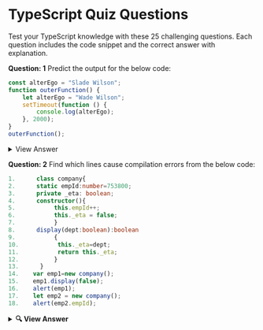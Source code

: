 # TypeScript Quiz Questions

Test your TypeScript knowledge with these 25 challenging questions. Each question includes the code snippet and the correct answer with explanation.

**Question: 1** Predict the output for the below code:

```typescript
const alterEgo = "Slade Wilson";
function outerFunction() {
    let alterEgo = "Wade Wilson";
    setTimeout(function () {
        console.log(alterEgo); 
    }, 2000);
}
outerFunction();
```

<details> <summary>View Answer</summary>
Answer: "Wade Wilson"

Explanation: The local variable alterEgo inside outerFunction takes precedence over the global variable. The setTimeout callback captures this local variable through closure.

</details>

**Question: 2** Find which lines cause compilation errors from the below code:

```typescript
1.      class company{
2.      static empId:number=753800;
3.      private _eta: boolean;
4.      constructor(){
5.           this.empId++;
6.           this._eta = false;
7.           }
8.      display(dept:boolean):boolean
9.           {
10.           this._eta=dept;    
11.           return this._eta;
12.          }
13.      }
14.    var emp1=new company(); 
15.    emp1.display(false);
16.    alert(emp1);
17.    let emp2 = new company();
18.    alert(emp2.empId);
```

<details> <summary><b>🔍 View Answer</b></summary>
✅ Answer: Lines 5 and 18

💡 Explanation:

Line 5: Cannot modify static property via instance (this.empId++ should be company.empId++)

Line 18: Cannot access static property via instance (emp2.empId should be company.empId)

</details>
